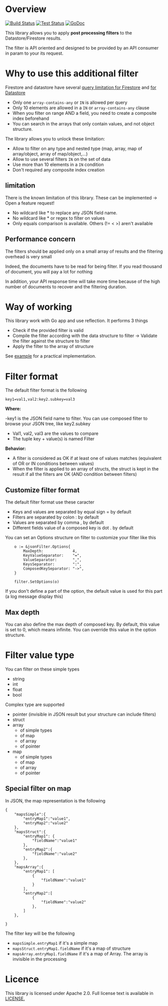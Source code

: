 # Overview

[![Build Status](https://github.com/guillaumeblaquiere/jsonFilter/workflows/build/badge.svg)](https://github.com/guillaumeblaquiere/jsonFilter/actions?query=workflow%3Abuild)
[![Test Status](https://github.com/guillaumeblaquiere/jsonFilter/workflows/test/badge.svg)](https://github.com/guillaumeblaquiere/jsonFilter/actions?query=workflow%3Atest)
[![GoDoc](https://img.shields.io/badge/go-documentation-blue.svg?style=flat-square)](https://pkg.go.dev/github.com/guillaumeblaquiere/jsonFilter)

This library allows you to apply **post processing filters** to the Datastore/Firestore results. 

The filter is API oriented and designed to be provided by an API consumer in param to your its request.

# Why to use this additional filter

Firestore and datastore have several [query limitation for Firestore](https://firebase.google.com/docs/firestore/query-data/queries#query_limitations)
and [for Datastore](https://cloud.google.com/datastore/docs/concepts/queries#restrictions_on_queries)

- Only one `array-contains-any` or `IN` is allowed per query
- Only 10 elements are allowed in a `IN` or `array-contains-any` clause
- When you filter on range AND a field, you need to create a composite index beforehand
- You can search in the arrays that only contain values, and not object structure.

The library allows you to unlock these limitation:

- Allow to filter on any type and nested type (map, array, map of array/object, array of map/object,...)
- Allow to use several filters `IN` on the set of data
- Use more than 10 elements in a `IN` condition
- Don't required any composite index creation 

## limitation
 
There is the known limitation of this library. These can be implemented -> Open a feature request!
 
 - No wildcard like * to replace any JSON field name.
 - No wildcard like * or regex to filter on values
 - Only equals comparison is available. Others (!= < >) aren't available

## Performance concern

The filters should be applied only on a small array of results and the filtering overhead is very 
small

Indeed, the documents have to be read for being filter. If you read thousand of document, 
you will pay a lot for nothing
 
In addition, your API response time will take more time because of the high number of documents 
to recover
 and the filtering duration. 

# Way of working

This library work with Go app and use reflection. It performs 3 things

- Check if the provided filter is valid 
- Compile the filter according with the data structure to filter -> Validate the filter against
 the structure to filter
- Apply the filter to the array of structure

See [example](https://github.com/guillaumeblaquiere/jsonFilter/blob/master/examples/example.go) for a practical implementation.

# Filter format

The default filter format is the following
```
key1=val1,val2:key2.subkey=val3
```
**Where:**

-key1 is the JSON field name to filter. You can use composed filter to browse your JSON tree, 
like key2.subkey
- Val1, val2, val3 are the values to compare
- The tuple key + value(s) is named Filter

**Behavior:**

- A filter is considered as OK if at least one of values matches (equivalent of OR or IN
 conditions between values)
- When the filter is applied to an array of structs, the struct is kept in the result if 
all the filters are OK (AND condition between filters)

## Customize filter format

The default filter format use these caracter

- Keys and values are separated by equal sign = by default
- Filters are separated by colon : by default
- Values are separated by comma , by default
- Different fields value of a composed key is dot . by default

You can set an Options structure on filter to customize your filter like this

```
	o := &jsonFilter.Options{
		MaxDepth:             4,
		KeyValueSeparator:    "=",
		ValueSeparator:       ",",
		KeysSeparator:        ":",
		ComposedKeySeparator: "->",
	}
	
	filter.SetOptions(o)
```

If you don't define a part of the option, the default value is used for this part (a log 
message display this)

## Max depth

You can also define the max depth of composed key. By default, this value is set to 0, 
which means infinite. You can override this value in the option structure.

# Filter value type

You can filter on these simple types

- string
- int
- float
- bool

Complex type are supported
- pointer (invisible in JSON result but your structure can include filters)
- struct
- array
  - of simple types
  - of map
  - of array 
  - of pointer
- map
  - of simple types
  - of map
  - of array 
  - of pointer
 
## Special filter on map
In JSON, the map representation is the following
```
{
    "mapsSimple":{
        "entryMap1":"value1",
        "entryMap2":"value2"
    },
    "mapsStruct":{
        "entryMap1": {
            "fieldName":"value1"
        },
        "entryMap2":{
            "fieldName":"value2"
        },
    },
    "mapsArray":{
        "entryMap1": [
            {
                "fieldName":"value1"
            }
        ],
        "entryMap2":[
            {
                "fieldName":"value2"
            },
        ]
    },

}
```

The filter key will be the following

- `mapsSimple.entryMap1` if it's a simple map
- `mapsStruct.entryMap1.fieldName` if it's a map of structure
- `mapsArray.entryMap1.fieldName` if it's a map of Array. The array is invisible in the processing

# Licence

This library is licensed under Apache 2.0. Full license text is available in [LICENSE.](https://github.com/guillaumeblaquiere/jsonFilter/blob/master/LICENSE)